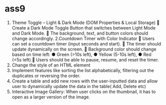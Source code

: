 # ass9
1. Theme Toggle – Light & Dark Mode (DOM
Properties & Local Storage)
🔹 Create a Dark Mode Toggle Button that switches between Light Mode and Dark Mode.
 🔹 The background, text, and button colors should change accordingly.
2.Countdown Timer with Color Indicator
🔹 Users can set a countdown timer (input seconds and start).
 🔹 The timer should update dynamically on the screen.
 🔹 Background color should change
based on time left:
●  Green (>10s left), ●  Yellow (5-10s left), ●   Red (<5s left) 
🔹 Users should be able to pause, resume, and reset the timer.
3. Change the style of an HTML element
4. Implement features like sorting the list alphabetically, filtering out the duplicates or reversing the order.
5.  Create a table  and add new rows with the user-inputted data and allow user to dynamically update the data in the table( Add, Delete etc)
6. Interactive Image Gallery:  When user clicks on the thumbnail, it has to open as a larger version of the image.
